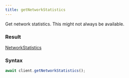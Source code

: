 ```yaml
---
title: getNetworkStatistics
---
```


Get network statistics. This might not always be available.


### Result 

<div class="font-mono"><a href="/gh/types/networkstatistics"  >NetworkStatistics</a></div>

### Syntax

```ts
await client.getNetworkStatistics();
```



